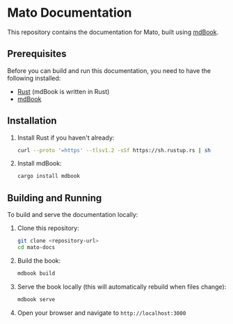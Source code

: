 # Mato Documentation

This repository contains the documentation for Mato, built using [mdBook](https://rust-lang.github.io/mdBook/).

## Prerequisites

Before you can build and run this documentation, you need to have the following installed:

- [Rust](https://www.rust-lang.org/tools/install) (mdBook is written in Rust)
- [mdBook](https://rust-lang.github.io/mdBook/guide/installation.html)

## Installation

1. Install Rust if you haven't already:
   ```bash
   curl --proto '=https' --tlsv1.2 -sSf https://sh.rustup.rs | sh
   ```

2. Install mdBook:
   ```bash
   cargo install mdbook
   ```

## Building and Running

To build and serve the documentation locally:

1. Clone this repository:
   ```bash
   git clone <repository-url>
   cd mato-docs
   ```

2. Build the book:
   ```bash
   mdbook build
   ```

3. Serve the book locally (this will automatically rebuild when files change):
   ```bash
   mdbook serve
   ```

4. Open your browser and navigate to `http://localhost:3000`
